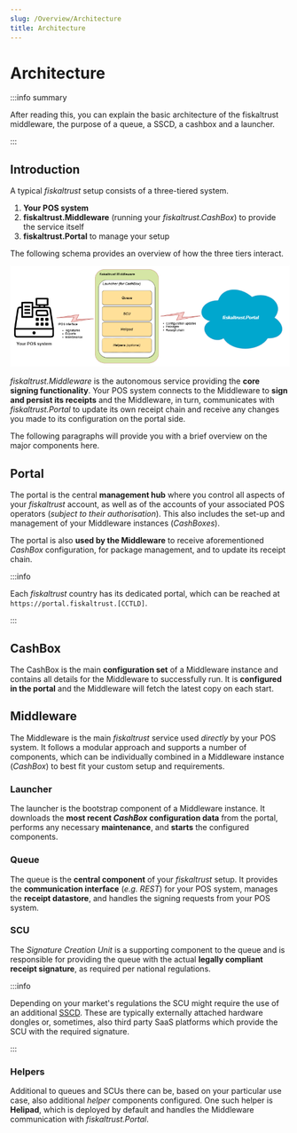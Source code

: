 ```yaml
---
slug: /Overview/Architecture
title: Architecture
---
```


# Architecture

:::info summary

After reading this, you can explain the basic architecture of the fiskaltrust middleware, the purpose of a queue, a SSCD, a cashbox and a launcher.

:::



## Introduction

A typical *fiskaltrust* setup consists of a three-tiered system.

1. **Your POS system**
2. **fiskaltrust.Middleware** (running your *fiskaltrust.CashBox*) to provide the service itself
3. **fiskaltrust.Portal** to manage your setup



The following schema provides an overview of how the three tiers interact.

![](./images/arch.png)



*fiskaltrust.Middleware* is the autonomous service providing the **core signing functionality**. Your POS system connects to the Middleware to **sign and persist its receipts** and the Middleware, in turn, communicates with *fiskaltrust.Portal* to update its own receipt chain and receive any changes you made to its configuration on the portal side.

The following paragraphs will provide you with a brief overview on the major components here.



## Portal

The portal is the central **management hub** where you control all aspects of your *fiskaltrust* account, as well as of the accounts of your associated POS operators (*subject to their authorisation*). This also includes the set-up and management of your Middleware instances (*CashBoxes*).

The portal is also **used by the Middleware** to receive aforementioned *CashBox* configuration, for package management, and to update its receipt chain.

:::info

Each *fiskaltrust* country has its dedicated portal, which can be reached at `https://portal.fiskaltrust.[CCTLD]`.

:::




## CashBox

The CashBox is the main **configuration set** of a Middleware instance and contains all details for the Middleware to successfully run. It is **configured in the portal** and the Middleware will fetch the latest copy on each start.



## Middleware

The Middleware is the main *fiskaltrust* service used *directly* by your POS system. It follows a modular approach and supports a number of components, which can be individually combined in a Middleware instance (*CashBox*) to best fit your custom setup and requirements.



### Launcher

The launcher is the bootstrap component of a Middleware instance. It downloads the **most recent *CashBox* configuration data** from the portal, performs any necessary **maintenance**, and **starts** the configured components.



### Queue

The queue is the **central component** of your *fiskaltrust* setup. It provides the **communication interface** (*e.g. REST*) for your POS system, manages the **receipt datastore**, and handles the signing requests from your POS system.



### SCU

The *Signature Creation Unit* is a supporting component to the queue and is responsible for providing the queue with the actual **legally compliant receipt signature**, as required per national regulations.

:::info

Depending on your market's regulations the SCU might require the use of an additional [SSCD](https://en.wikipedia.org/wiki/Secure_signature_creation_device). These are typically externally attached hardware dongles or, sometimes, also third party SaaS platforms which provide the SCU with the required signature.

:::



### Helpers

Additional to queues and SCUs there can be, based on your particular use case, also additional *helper* components configured. One such helper is **Helipad**, which is deployed by default and handles the Middleware communication with *fiskaltrust.Portal*.